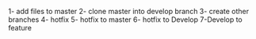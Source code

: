 1- add files to master 2- clone master into develop branch 3- create other branches 4- hotfix 5- hotfix to master 6- hotfix to Develop 7-Develop to feature
